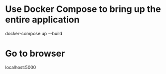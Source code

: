 # Use Docker Compose to bring up the entire application
docker-compose up --build

# Go to browser
localhost:5000

